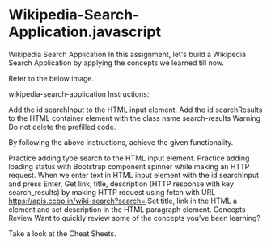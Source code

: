 # Wikipedia-Search-Application.javascript


Wikipedia Search Application
In this assignment, let's build a Wikipedia Search Application by applying the concepts we learned till now.

Refer to the below image.

wikipedia-search-application
Instructions:

Add the id searchInput to the HTML input element.
Add the id searchResults to the HTML container element with the class name search-results
Warning
Do not delete the prefilled code.

By following the above instructions, achieve the given functionality.

Practice adding type search to the HTML input element.
Practice adding loading status with Bootstrap component spinner while making an HTTP request.
When we enter text in HTML input element with the id searchInput and press Enter,
Get link, title, description (HTTP response with key search_results) by making HTTP request using fetch with URL https://apis.ccbp.in/wiki-search?search=
Set title, link in the HTML a element and set description in the HTML paragraph element.
Concepts Review
Want to quickly review some of the concepts you’ve been learning?

Take a look at the Cheat Sheets.
